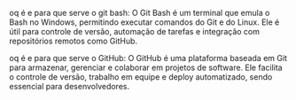 oq é e para que serve o git bash:
O Git Bash é um terminal que emula o Bash no Windows, permitindo executar comandos do Git e do Linux. Ele é útil para controle de versão, automação de tarefas e integração com repositórios remotos como GitHub. 

oq é e para que serve o GitHub:
O GitHub é uma plataforma baseada em Git para armazenar, gerenciar e colaborar em projetos de software. Ele facilita o controle de versão, trabalho em equipe e deploy automatizado, sendo essencial para desenvolvedores.